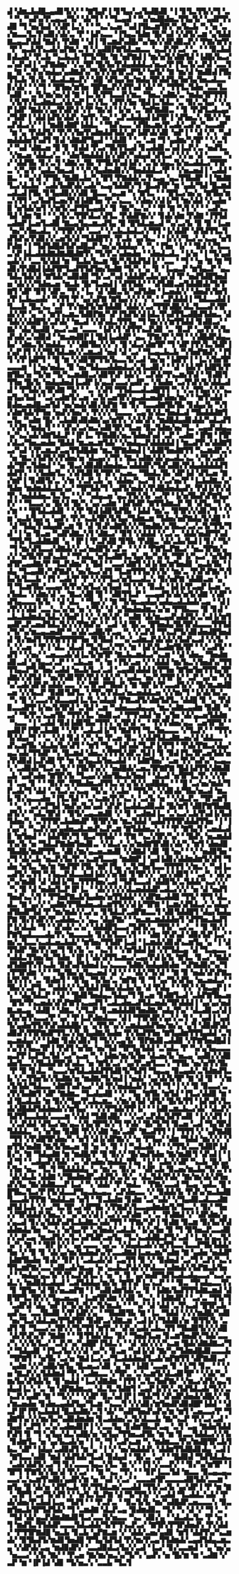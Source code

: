 ▟▝▟▆▃▙▟█▃▄▟▊▜▞▞▝▝▇▜▄▛▐▝▊▜▄▞▃▞▙▟█▟▊▝▐▝▊▜▃▜▜▞▞▜▝▃▝▝▚▝▚▟▚▞▛▃▄▃▞▜▞▝▟▞▜▝▝▝▜▃▄▟▝▝▚▞▅▟█▟▅▃▜▜▄▜▞▝▄▟▛▜▚▟▉▝▜▝▅▞▙▟▝▞▟▛▐▃▚▝▝▝▚▃▚▃▅▝▚▟▐▜▙▃▆▜▛▞▚▞▙▃▙▝▚▝▅▝▃▞▆▃▃▜▃▜▚▟▊▞▟▞▃▝▛▝▐▟▚▃▃▝▐▜▄▃▜▟▆▝█▞▚▟▝▞▟▜▞▃▆▝▄▜▟▟▇▃▄▃▛▟▟▝▇▟▚▝▛▟▇▝▝▟▐▝▊▃▆▟▚▟█▞▚▞▆▞▞▟▛▟▉▃▛▞▝▛▇▞▆▜▚▝▛▝▄▃▙▜▚▃▟▞▄▛▇▞▃▜▝▞▄▟▉▛▇▜▟▃▆▃▃▝▄▃▛▞▛▃▞▝▃▝▝▝▉▃▙▟▊▟▃▟▞▝▛▃▙▝▚▃▙▃▙▝▛▜▞▜▙▝▇▝▅▛▇▟▐▝▆▞▅▜▞▟▇▜▟▝▐▟█▞▙▃▞▃▚▟▚▟▐▝▃▛▇▟▆▞▝▞▃▜▛▝█▞▙▞▛▟▄▟▟▟▃▞▅▃▞▛▐▜▃▜▞▃▛▟▝▃▃▜▄▝▇▝▃▜▚▞▅▟▄▞▄▟▇▟▚▞▜▞▛▞▆▜▛▃▛▜▞▝▆▜▞▝▇▝▆▞▟▝▆▟▉▟▐▜▙▜▜▃▙▝▊▞▙▝▟▃▟▃▆▃▛▞▝▟█▝▟▜▄▞▙▞▆▟▄▜▛▟▟▜▄▜▅▜▄▜▅▃▟▃▃▝▊▞▟▞▝▝▞▜▝▝█▜▅▞▆▜▅▝█▛▇▃▛▞▟▜▚▟▝▟▞▝▚▝▜▜▜▃▜▟▅▝▃▃▜▃▚▟▉▝▝▃▜▞▆▞▅▞▟▝▇▝▐▃▜▞▛▜▃▃▛▞▆▃▝▜▅▃▚▟▇▞▃▝▆▟▄▜▛▜▜▜▝▞▙▜▚▜▃▟▆▟▃▞▟▞▅▛▐▃▚▜▃▝▟▜▚▜▅▝█▟▐▃▜▟▃▝▃▝▉▞▃▜▄▞▝▞▄▛▐▟▛▝▇▟▞▞▄▞▛▟▛▟▝▞▛▝▇▞▟▝▐▞▅▝▃▝▆▛▇▟▉▃▝▝▊▝▛▟▜▃▟▃▄▞▞▜▟▛▐▝▟▟▐▟▜▞▟▟▚▝▆▜▚▝▅▞▝▃▛▃▙▟▄▟▐▟▜▛▐▝▟▜▅▃▚▝█▞▞▝▆▃▛▟▃▞▞▝▐▝▆▟▊▟▇▛▐▟▟▃▝▝▜▟▚▃▃▝▟▜▙▃▆▞▛▃▟▞▃▟▚▞▚▃▃▟▛▝▆▝▄▝▛▟▟▜▞▝▛▞▚▜▅▜▚▟▆▟▟▜▟▞▄▛▐▟▛▟▞▟▊▝▅▛▐▝▝▟▝▞▚▝▚▟▅▟▟▟▅▜▚▟▜▝▊▟▝▟▇▟▛▜▄▟▝▝▟▟▉▝▝▃▝▃▆▝▜▝▄▟▆▞▚▜▛▝▝▞▃▜▞▝▚▟▝▟▇▃▅▝█▝▊▝▊▟▟▝▛▃▞▜▙▜▜▃▟▝▊▃▟▟▊▃▚▟▐▃▛▞▃▝▅▟▜▃▝▞▆▃▅▝▟▟▃▞▃▝▝▟▅▜▅▟▟▟▐▞▞▟▛▞▚▟▄▟▝▟▜▃▞▝▞▞▄▝▟▝▃▃▃▝▚▞▝▟▟▜▙▝▊▞▃▜▝▟▇▞▃▜▙▝▛▜▙▜▚▟▐▟▚▝▃▜▞▟▄▃▜▞▅▃▟▟▃▞▜▜▛▃▝▞▚▞▛▝▄▟▃▜▅▃▟▝▝▞▚▜▄▟▅▟▊▞▞▜▅▟▟▟▃▞▛▝▝▞▅▃▅▟▐▝▃▟▟▝▇▃▝▝▚▞▟▝▛▜▙▝▇▟▉▃▙▞▚▝█▜▝▛▇▟▟▞▃▜▚▃▄▝▄▃▜▜▙▟▛▝▐▝▇▟▇▜▃▞▟▃▙▞▝▃▟▞▙▟▛▟▞▃▟▞▚▃▄▜▟▟▛▞▜▝█▃▟▜▛▝▆▝▄▟▞▜▟▝█▃▆▟▃▟▃▟▐▜▙▝▊▜▄▟▉▞▞▟▉▝█▃▃▝▄▃▆▝▚▝▇▜▃▝▝▝█▜▃▞▅▞▄▝▇▜▙▞▆▃▚▜▜▝▃▞▙▟▜▃▅▞▛▟▐▟█▜▅▝▛▃▚▃▃▝▞▟▅▞▞▟▐▞▜▝▆▞▟▟▝▞▄▟▅▝▉▝▅▜▟▞▅▜▝▞▆▜▞▃▛▜▜▃▄▟▞▝▊▝▇▞▚▃▚▞▝▝▛▝▇▝▚▜▝▞▝▝▃▟▚▃▜▟▝▟▆▝▇▝▝▝▄▜▞▃▜▜▛▟▃▞▟▜▃▝▛▟▟▛▇▞▞▝▊▟▞▟▆▝▛▟▇▝▐▜▜▟▃▟▅▛▐▃▅▜▃▟▉▝▇▃▄▜▄▃▆▃▟▜▄▝▉▝█▜▟▃▆▃▟▝▚▞▃▞▙▝▉▝▉▝▐▃▅▝▅▞▚▜▅▃▟▃▝▞▜▜▛▞▛▝▃▃▞▝▞▃▙▃▙▟▃▞▞▜▜▝▐▞▟▟▛▝▟▜▟▜▜▃▜▟▜▟▚▞▛▟▊▞▞▃▅▜▞▟▝▜▟▟█▜▚▝▛▃▙▝▄▞▙▃▝▝▐▞▞▞▜▃▞▃▚▃▄▝▅▜▛▟▆▝▐▝▜▟▜▟█▟▜▟▚▟█▃▛▝▅▞▄▜▟▟▄▞▚▝▚▝▐▜▅▝▐▞▝▝▉▟▝▞▜▃▃▃▚▛▐▟▃▟▟▟▇▟▇▟█▟▇▜▚▝▜▞▛▃▚▟▅▟▅▝▝▟▅▟▃▟▃▝▐▞▅▝▐▝▜▞▄▟▄▟▞▞▝▃▃▜▞▟▟▝▆▝▜▃▙▞▙▃▆▝█▞▚▜▟▟▜▟▐▞▝▃▃▝▝▜▝▝▅▝▇▝▇▝▜▟▊▞▛▟█▟▐▟▟▜▛▜▃▟▜▜▟▜▅▞▙▟▇▝▜▞▚▝▄▝▊▝▐▃▄▃▛▝▆▜▄▃▛▝▄▃▜▟▃▜▟▞▟▝▇▜▟▞▚▟▉▟▉▝▜▞▃▞▚▟▝▟▟▟▛▃▙▞▄▞▟▝▛▝▅▟▜▟█▜▅▟▅▝▟▞▞▞▜▟▅▃▅▝▆▃▙▝█▞▜▃▅▟▐▝▟▜▜▟▞▝▝▟▜▟▉▃▅▜▟▟▉▟▞▜▞▛▇▜▝▟▛▝▉▜▝▟▛▃▝▜▚▝▐▃▝▟▝▟▉▃▜▞▚▟▜▟▆▝▐▃▅▟▞▞▝▟▅▟▚▜▅▜▞▛▐▃▙▃▄▟▞▝▚▜▜▝▛▝▄▞▄▛▇▝▇▜▄▞▞▞▝▞▚▝▝▃▛▟▟▟▐▝▜▟▃▃▟▟▐▜▃▃▙▝█▃▚▃▝▃▛▝▛▞▆▟▜▞▆▜▟▟▉▝▟▟▞▞▃▞▜▜▛▟█▞▟▃▜▃▃▟▚▜▛▟▞▞▛▝▄▝▚▝▆▜▚▃▆▃▜▟▉▛▇▞▚▛▐▜▟▜▞▟▐▟▃▜▚▟▜▜▃▟█▟▜▟▅▃▝▟▜▟▞▞▟▟█▜▞▃▛▟▞▝▆▃▟▝▞▟▚▟▃▜▜▜▄▝▜▝▇▞▞▞▆▜▜▟▟▝▊▟▉▃▞▝▇▞▝▟▄▜▄▟█▝▄▃▞▃▆▝▃▃▃▝▐▟▚▜▝▟▜▜▚▃▛▟▊▝▃▝▉▃▛▝▄▞▛▞▚▜▄▟▚▟▞▃▚▟▉▟▝▝▆▃▅▟▉▛▐▝█▟▐▃▟▟▛▝▄▃▝▛▇▞▛▝▞▜▝▝▞▟█▟▛▟▄▃▙▞▝▟▆▃▜▞▅▟▟▃▝▞▝▟▉▜▙▞▞▞▚▝█▝▟▃▞▟▆▜▛▝▜▝▟▛▐▜▚▜▃▜▟▛▐▞▄▛▐▜▝▞▞▜▙▜▟▃▆▞▞▃▆▃▟▝▅▟▝▟▝▃▞▝▜▃▄▃▙▃▙▝▚▜▅▛▇▟▚▝▐▜▜▝▞▛▐▟▛▜▝▝█▝▆▝▞▟▉▜▛▜▜▞▙▃▃▜▞▃▟▝▅▞▅▝▐▟▛▛▐▝▐▃▚▜▅▜▛▃▃▃▆▝▐▝▅▞▅▟▃▝▉▝▅▞▜▟▃▃▟▟▅▟▃▞▄▜▃▟▊▞▝▝▟▝▐▟▞▛▐▟█▜▞▛▇▜▙▞▅▝▜▞▆▝▜▞▚▃▆▟▉▃▞▟▉▜▚▛▐▟▞▞▝▃▛▟▞▜▚▃▆▞▛▟▝▝▊▟▉▜▜▜▅▝█▞▙▝▅▟▄▟▅▟▐▃▟▛▐▞▄▃▛▃▃▞▄▟▛▃▝▞▙▟▅▝▃▞▛▟▚▜▞▟▟▃▟▟▝▝▛▜▟▞▄▜▛▟▇▝▜▞▝▝▃▝▞▟▜▝▜▜▟▃▃▟▃▟█▜▜▝▚▝▞▃▜▜▄▞▞▞▚▃▅▜▄▞▙▟▝▝▃▞▃▟▆▜▞▃▅▝▃▜▞▃▅▜▛▞▄▃▟▃▅▟▛▟▅▞▆▞▝▝▆▜▚▟▟▝▉▟▅▃▅▟█▃▅▜▟▝▅▞▅▟▞▟▊▞▙▛▇▝▇▝▊▞▜▃▃▟▇▜▙▜▙▝▊▟▄▞▙▝▚▜▞▟▆▜▟▞▛▜▅▝▅▟▚▜▅▞▚▝▛▞▞▞▜▃▃▃▝▃▄▜▞▟▃▜▅▟▃▟▝▜▙▟▟▟▇▜▃▜▄▝▚▟▆▝█▞▝▃▙▟▊▟▉▟▇▞▄▞▆▜▚▝▞▟▞▟▚▝▆▟█▟▄▟▊▟▟▞▚▟▃▟▜▝▞▟▜▝▆▟▄▜▝▝▝▟▚▞▃▞▅▃▚▟▊▜▛▞▜▃▅▝▉▃▜▟▆▞▅▞▜▃▝▃▄▟▚▟▄▃▚▞▚▃▚▟▞▟▇▜▟▃▛▝▐▛▐▃▝▛▇▟▉▞▅▃▜▟▅▟▚▟▝▃▛▝▃▟▆▝▐▛▇▝▐▜▛▞▟▃▞▜▅▃▅▟▅▝█▟▟▝▆▃▅▃▆▜▟▞▝▞▅▟▄▃▛▟▟▟▟▟▐▝▆▃▟▜▚▞▟▟▇▜▃▞▚▟▝▞▛▃▆▃▛▃▄▜▜▟█▟▆▝▆▃▜▛▇▟▅▟▐▝▟▟▉▜▅▟▇▜▜▝▚▃▆▟▛▃▚▝▅▝▇▃▚▜▟▜▞▞▛▟▅▞▅▝▟▃▄▞▞▜▚▝▇▃▚▟▇▞▟▞▄▃▟▃▚▃▝▞▜▞▃▟▞▟▞▜▛▃▜▟▆▟▝▝▅▝▉▃▞▟▉▟▉▟▅▟▅▃▚▟▟▟▛▞▜▟▚▟▉▞▛▟▄▟▟▟▟▟▜▟▟▜▚▝▝▞▙▟▅▜▃▝▞▟▜▟▊▜▞▜▛▞▚▃▅▃▝▜▙▟▃▜▙▝▟▛▐▟▝▟▜▃▅▝▇▞▆▛▐▝▊▟▉▜▞▃▝▞▆▝▞▃▛▃▙▝▄▝▟▟▅▞▚▃▞▜▝▞▃▞▅▞▛▝▐▃▙▟▇▃▚▞▜▟▅▝▆▟▆▟▟▃▙▞▄▞▝▜▛▜▟▞▜▝▄▟▜▞▅▟▞▞▛▟█▟▅▟▄▟▚▝▛▟▐▞▛▞▟▜▚▝▅▟▟▟▅▃▜▃▜▃▝▝▞▝▚▟▄▃▅▝▄▃▜▜▞▞▙▝▃▞▛▝▐▞▅▜▙▟▚▛▇▜▄▞▛▞▝▝▜▃▃▞▄▝█▞▟▝█▞▚▝▄▞▃▟▆▝▐▟▜▟▛▝▇▜▜▟▆▃▛▝▉▝▟▜▄▝▜▝▄▞▆▝▝▝█▜▟▃▟▟▊▝▝▞▛▝▉▟▐▟▉▜▟▜▙▝▐▟▟▝▆▞▃▝▉▜▛▞▞▟▊▞▜▝▝▞▆▝▄▃▙▜▄▞▄▝▄▟▚▝▛▞▚▃▙▜▛▞▙▜▄▞▜▟▆▃▆▝▜▟▅▞▅▛▇▟▄▜▞▟█▝▝▝▟▝▜▟▄▜▚▟▄▟▛▃▆▝▊▝▟▝▊▟▚▟▇▜▞▞▞▜▅▟▇▞▄▜▙▃▞▃▞▃▜▞▜▜▞▜▟▝▐▝▅▝▉▃▅▝▚▟▛▟▇▃▚▜▝▟▇▃▞▝▉▜▝▞▟▟▟▝▞▃▞▃▝▟▟▞▅▟▛▜▚▟▝▜▜▞▜▃▟▟▇▟▊▝▄▝▐▛▐▝▛▃▛▟█▝▉▜▙▝▛▟█▃▝▟▞▃▙▞▙▟▐▝▊▞▝▜▞▝▜▝▆▞▟▜▃▃▞▟▇▟▞▞▃▞▅▟█▜▞▃▛▃▝▝▞▝▝▛▇▜▃▛▇▃▞▝▅▃▜▛▇▞▄▞▞▝▅▜▙▜▚▟▚▃▙▞▝▜▚▟▄▝▅▜▃▟▇▜▃▜▄▞▙▞▚▞▙▝▜▛▐▞▚▃▞▝▅▜▟▜▟▜▛▃▄▟▇▞▛▝▜▃▛▟▆▞▚▝█▟▝▝▃▃▞▟▇▜▝▟▐▞▙▞▆▜▅▟▊▝▄▃▙▜▙▝▐▟▄▝▜▃▄▟▊▞▚▛▇▟▚▝▅▞▙▃▞▟▜▝▜▃▆▜▜▜▄▜▚▜▞▝▆▞▃▝▛▟▚▛▇▞▚▜▙▞▙▜▃▃▙▝▐▜▝▃▟▞▛▝▛▝▞▞▛▜▃▞▅▜▃▃▟▃▚▝▉▞▅▛▇▝▟▟▉▃▅▝▄▝▜▝▜▃▆▜▙▞▃▃▄▞▙▜▚▞▅▜▃▞▄▜▄▟▝▜▝▞▚▝▉▃▙▝▐▟▐▞▛▃▄▛▐▃▅▝▃▞▙▟▃▝▞▟▆▞▟▝▃▝▇▃▞▟█▝█▝▝▟▉▜▜▃▛▝▃▃▄▟▜▞▟▞▅▜▞▟▇▝▞▟▛▝▟▜▄▃▃▃▜▞▙▝▝▟▝▟▃▝▝▜▄▞▞▝▇▝▜▞▆▃▄▟▄▞▄▟▄▃▟▃▙▟▞▃▄▝▝▟▐▞▛▞▞▟▟▝▃▃▚▃▚▞▅▝▅▝▞▜▞▝▟▝▄▜▅▟▅▟▆▃▚▞▅▝▛▜▙▃▃▝▉▝▊▟▝▃▙▃▙▟▆▟▄▜▟▃▚▜▅▛▐▝▞▃▚▜▞▟▚▝▚▟▇▝▟▞▆▃▄▟▚▟▟▜▞▃▚▟▐▞▆▜▄▟▛▃▛▃▅▟▜▟▃▜▞▞▞▛▇▟▚▞▝▃▟▝▟▝█▞▃▝█▜▅▟▄▜▙▜▛▟▃▃▃▜▜▜▟▞▜▞▚▞▆▃▄▃▅▟▛▝▚▞▟▞▃▟█▞▛▃▄▝▚▝▞▃▛▟▝▜▚▃▛▜▞▟▊▟▅▟█▜▅▟▟▝▊▞▆▟▜▝▛▛▇▜▜▜▛▜▅▝▊▜▙▟▝▝▚▞▃▟▆▃▛▟▞▟▞▞▙▟▚▃▟▝▞▞▙▝▚▝▞▃▅▝▝▛▐▝▟▃▝▟▃▟▝▜▄▜▃▞▞▜▚▝▆▝▐▟▚▜▃▟▆▜▙▜▛▝▝▞▃▟▜▞▝▟▜▝▝▞▅▞▝▃▅▃▃▟▞▟▐▃▜▞▆▜▛▝▇▃▙▃▆▟▃▞▚▃▆▝▝▟▝▟▅▃▝▜▅▟▆▟▊▃▟▝▄▜▄▃▞▃▛▝▝▃▙▃▅▝▚▝▆▝▐▜▞▃▅▝▞▝▟▟▟▝▆▞▙▃▚▜▅▟▚▞▜▜▜▜▄▃▛▜▞▜▅▞▃▟▟▝▅▃▙▜▃▞▃▟▝▃▄▟▊▟▟▟▐▞▛▜▅▝▇▜▅▜▅▜▜▜▄▜▛▟▇▞▞▟▜▟▝▝▅▞▛▟▊▜▛▞▛▟▝▟▞▞▚▝▄▟▃▝▅▞▚▜▜▛▐▞▝▃▛▝▄▞▅▝▚▜▚▞▃▟▞▟▛▟▚▟▟▞▃▃▝▞▃▜▛▃▛▜▙▟▚▝▇▝▇▛▐▞▛▃▃▟▜▞▞▝█▞▆▃▆▟█▃▅▝▞▞▙▃▛▝▉▟▊▜▟▜▃▝▞▜▚▞▛▟▃▞▅▃▅▟▟▃▅▝▞▞▆▞▜▝▐▞▟▞▙▞▃▝▚▝█▝▞▃▃▞▛▟▃▃▄▟▐▃▜▃▚▟▄▟▝▛▇▃▟▜▞▟▆▜▟▜▃▝▟▟█▝▊▝▄▝▛▟▉▃▃▟▛▛▐▞▅▞▙▜▛▟▝▃▜▟▝▃▆▝▚▟▅▃▃▟▄▃▄▝▆▃▚▟▇▃▄▟▆▝▉▟▊▝▚▃▞▝▜▞▛▃▚▃▅▜▙▝▜▜▚▜▃▝▅▟▊▃▞▝▛▜▚▟▟▝▆▝▄▜▅▝▟▞▄▃▅▜▟▟▆▝▚▃▃▝▐▝▃▟▟▝▉▟▐▟▉▜▙▞▜▜▚▝▄▜▛▟▝▃▝▝▛▞▛▟▅▞▄▃▝▃▅▜▛▜▞▝▄▟▊▛▐▜▛▃▙▟▉▝▝▞▛▝▃▟▃▟▐▞▜▝▇▟▜▜▝▜▃▜▅▃▃▃▝▞▜▃▛▞▝▝▜▜▚▜▞▟▄▞▜▝▝▃▝▞▟▝▊▟▝▞▚▝▅▝▛▃▅▝▉▃▝▞▟▟▜▟▃▟▇▃▅▞▟▝▟▟▃▃▝▟▚▃▆▜▙▝▟▃▙▞▙▞▟▜▝▝▆▜▝▜▄▝▐▟▚▟▞▜▃▛▐▞▛▜▝▝▛▟▞▛▇▃▞▟▄▞▄▃▚▟▞▜▜▟▛▝▚▝█▃▆▟▝▟▅▃▚▜▜▜▞▟▛▃▜▟▐▝▊▝▉▟▐▜▃▜▛▃▅▜▟▞▅▞▛▟▉▟▐▃▛▟█▝▛▝▆▝▅▜▄▃▙▜▅▃▟▟▝▝▐▟▇▜▅▞▝▃▅▝▛▞▚▟▚▞▚▃▄▃▚▝▃▟▉▟▞▜▃▞▃▜▞▝▐▜▙▜▚▞▞▝▅▟█▟▞▃▅▃▜▛▇▛▇▝█▟▐▟▜▜▞▟▇▟▊▃▙▝▄▟▚▟▅▝▇▜▛▞▙▝▜▃▄▞▞▟▅▜▙▃▙▜▅▟▝▝▟▃▟▝▅▜▛▜▃▜▚▝▞▞▛▜▝▃▄▝▊▝▝▝▉▞▛▃▜▜▙▟▆▃▟▜▜▃▚▞▄▜▞▞▄▟█▟▄▝▝▝█▝▃▞▅▞▆▟▞▜▛▃▟▞▜▝▟▟▝▃▜▃▞▃▚▃▄▝▜▞▄▝▞▃▙▞▝▜▜▞▚▝▞▟▊▟▞▜▙▞▅▃▟▝▆▃▙▝▊▞▄▃▃▟▅▝▐▜▃▜▟▝▝▃▚▃▆▞▛▞▚▃▚▝▃▞▙▝▅▝▝▞▟▃▛▃▝▜▛▃▆▜▝▝▄▝▝▃▞▃▛▜▟▝▆▟▚▞▙▞▄▟▝▟▚▛▐▃▟▟▃▟▉▃▙▝█▞▆▜▝▟▉▛▇▜▙▟█▟▜▞▞▝▚▟▃▜▛▟▝▝▉▜▞▃▄▃▆▟▉▝▞▝▊▝▃▟▆▟▐▃▝▃▚▃▞▃▙▜▚▟▐▞▙▟▜▟▅▞▚▝▃▜▜▜▛▃▙▟▆▟▛▝▉▜▛▞▆▝▆▃▜▟▟▝▄▟▟▜▜▜▛▟▟▟▜▜▅▝▐▝▐▞▄▞▚▝▚▃▛▞▄▞▄▟▅▃▟▃▆▟▚▃▛▃▆▝▇▜▟▟▅▃▚▝▝▝▛▝▇▜▄▜▝▃▅▟▃▟▊▝▆▜▅▟▝▝▐▟▟▜▛▞▜▝█▃▞▜▜▟▞▝▝▛▇▝▚▃▚▜▛▞▚▞▝▝█▟▚▝▅▃▆▟▟▜▚▞▙▝▅▝▜▟▃▛▇▟▆▜▅▟▊▃▝▞▟▃▞▃▚▞▆▟▇▜▛▟▊▞▟▞▚▝▆▜▝▟▅▟█▜▙▟█▞▆▟▛▜▜▃▝▟▊▞▆▞▄▃▅▃▆▟▊▝▞▟▇▟▝▟▊▝█▝▅▞▝▝▞▝▅▟▉▜▅▝▞▜▝▟▞▃▙▝▅▃▛▞▙▞▛▃▚▃▆▜▃▃▄▝▆▟▇▛▐▝▄▟▐▟▊▞▟▟▆▟▆▜▞▟▜▝▜▟▅▝▅▜▃▝▆▞▆▝▇▟▜▛▐▜▙▝▆▛▐▜▄▝▃▜▞▜▅▜▃▃▜▜▜▜▝▞▆▃▚▝▚▟▐▃▃▟▜▞▃▜▜▝▚▜▄▃▛▟▃▃▙▟▐▟▞▞▅▜▟▝▊▜▛▞▞▝▄▞▞▟▉▜▝▝▃▞▚▝▟▞▄▞▚▞▆▟▉▝▟▝▟▟▐▞▜▃▜▜▜▜▅▞▃▟▝▜▟▜▃▃▟▝▟▟▉▜▞▃▜▟▟▞▚▃▞▞▞▝▚▝▉▝▟▝▅▟▅▜▃▛▐▛▐▃▝▝▟▞▞▞▞▞▟▃▅▟▟▟▛▃▟▃▞▞▞▝▅▝▟▝▅▟▜▜▅▟▚▃▚▜▝▝▛▜▅▛▇▃▙▜▄▟▅▞▅▜▜▟▟▞▝▞▟▛▇▃▟▟█▝▜▜▞▝▛▜▝▟▃▟▃▝▇▝▄▞▞▝▄▟▇▞▛▜▙▟▅▃▟▃▆▜▜▞▞▟▐▞▜▛▇▝▐▃▆▞▟▜▟▃▞▃▚▟▄▞▟▜▙▟▛▜▟▝▛▝▆▞▆▟▞▞▃▞▄▝▊▜▟▃▛▃▟▛▇▃▃▜▝▟▊▜▟▟█▜▝▟▄▞▙▟▄▛▇▝▉▞▛▟▛▞▛▃▟▟▅▃▚▝▄▃▝▟▄▛▇▞▝▝▅▃▆▃▆▟▟▟▅▜▝▟▜▜▅▃▙▟▜▛▐▞▟▃▙▝▜▝▝▟▚▟▞▃▚▞▝▟▟▟█▜▃▃▞▜▟▜▞▃▝▜▜▞▝▃▞▃▝▝▉▝▉▞▞▛▇▜▄▟▃▃▃▟▄▜▚▝▆▃▃▃▙▝▊▞▙▜▃▃▚▜▝▝▝▟▆▝▛▟▚▟▝▟▉▞▙▛▐▃▞▝▆▞▃▜▃▃▚▃▟▃▅▃▙▟▞▝▆▜▅▞▜▜▟▛▐▃▟▝▐▃▆▟▞▟▊▟▚▃▆▜▄▝▄▝▐▝▟▜▜▟▛▝▇▞▛▞▄▞▜▝▊▞▙▝▃▝▚▃▜▝▝▞▆▜▟▟▐▟▝▞▛▜▟▃▄▝▟▝▜▃▄▃▃▝▚▟▟▃▜▜▅▞▙▞▜▟▅▝▐▛▐▝▟▞▟▜▜▃▆▃▞▃▄▞▛▟▐▞▙▝▇▜▃▝▊▃▞▝▇▟▞▟▜▟▇▜▚▜▚▃▙▝▉▟▚▟▜▟▅▟▐▃▚▃▃▃▜▟▇▞▙▟▄▟▉▟▅▝▚▛▇▟▉▞▚▞▜▞▛▜▛▟▆▝▞▝▝▜▄▜▙▞▄▜▄▃▅▟▝▟▝▞▝▝▟▞▞▜▞▟▝▝▇▝▉▝▅▟▞▟▚▛▇▃▙▜▚▜▚▝▃▝▉▟▅▜▝▝▉▜▄▝▜▞▙▞▃▝▆▛▇▝▊▝▜▝▄▞▜▞▟▜▄▝▅▃▅▟▃▞▝▜▙▞▞▃▛▜▃▝▚▟▟▞▞▝▅▜▟▟▐▜▙▞▟▃▙▞▅▝▟▝▛▟▄▝▝▝▛▞▝▞▙▃▄▛▐▝▚▝▝▟▄▜▟▃▛▝▝▟▝▝█▟▊▜▅▟▄▃▜▟▄▞▜▝▊▃▅▝▊▟▇▜▃▟▝▃▙▛▇▜▙▃▅▝█▜▞▜▚▃▅▟▞▟▚▛▇▜▚▃▄▟▜▝▃▟▃▟▅▃▟▜▟▃▅▟▞▜▛▟▟▟▐▝▄▞▄▞▅▟▇▃▆▃▄▝▟▟█▝▝▟▇▃▝▞▜▃▛▝▊▃▆▟▟▟▉▜▅▟▇▞▚▟▄▜▚▞▝▟▃▟▊▃▞▟▐▞▙▞▅▜▚▃▃▞▛▝▄▞▝▛▐▃▛▟▆▟▃▃▝▟▐▝▜▜▛▟▛▞▄▞▞▃▜▝▄▝▄▟▐▝▄▟▜▞▄▟▅▜▜▞▛▟▚▟▟▟█▞▄▝▄▜▜▞▚▞▞▃▆▟▄▟▟▜▅▞▆▞▄▝▄▜▝▟▉▟▛▟▞▟▉▟▚▜▜▛▇▟▛▜▜▃▚▜▄▜▄▟▇▞▙▟▅▝▛▞▙▟▜▜▅▝▇▜▄▟▆▜▜▜▄▟▟▝▃▜▄▃▆▟▄▞▞▝▐▟▇▝▊▟▞▟▊▞▜▝▜▞▞▃▄▜▞▝▉▛▇▟▊▃▟▟▉▝▞▛▇▜▅▟█▟▐▞▄▜▚▜▄▃▜▛▐▝▛▟▜▝▅▜▅▝▅▞▜▟▝▜▛▜▄▜▟▟▝▃▚▟▃▝▛▝▚▞▄▜▄▃▃▃▄▃▛▛▐▃▛▜▃▜▟▝▃▞▚▃▅▝▚▝▐▟▆▞▆▞▙▜▅▝▟▃▅▞▙▝▅▃▄▝▄▟▊▞▞▟█▟▅▜▃▃▚▜▙▟▟▜▛▟▚▟▃▝▅▝▇▜▞▃▞▝▄▞▛▃▆▜▃▃▚▝▜▜▙▝▅▞▅▜▚▜▙▝▛▝▉▝▊▟▃▝▚▃▃▞▆▜▟▃▟▟▟▜▜▟▊▜▞▜▟▜▝▜▄▃▄▝▉▃▄▟▞▃▜▟▆▟▜▃▙▝▞▃▜▜▅▜▞▞▙▟▇▞▅▝▆▟▇▞▜▞▅▟▐▝▅▟▞▝▄▞▟▞▙▜▛▝▇▝▟▝█▝▝▞▆▞▙▜▟▞▜▟▃▃▝▟▇▜▚▟▚▃▞▝▟▝▛▞▅▟▟▃▙▜▝▞▜▝▜▝▐▝▞▝▉▝▉▃▃▞▃▞▛▞▙▟▇▜▝▟▛▝▇▟▆▃▝▜▃▟▄▟█▝▝▞▝▜▄▝▇▜▙▝▆▜▟▝▐▜▃▞▟▟▉▝▆▝▟▝█▃▟▃▙▝▆▝▉▞▞▜▄▞▛▃▙▃▆▃▝▞▆▞▄▜▟▝▟▜▞▝█▞▙▜▜▝▐▟▚▟▚▜▃▟▞▟█▟▟▜▟▟▅▟▞▞▆▜▄▞▝▝▞▞▛▜▟▞▛▛▐▞▝▝▐▟▊▃▆▃▙▃▞▟▞▝▟▃▛▞▜▟▜▜▃▃▙▟▞▃▃▃▆▝▞▟▟▝▜▟▊▟█▞▝▝▞▃▞▃▛▟▄▜▟▜▚▟▊▝▐▞▞▟▜▝▐▝▞▃▛▟▟▝▟▜▃▞▅▞▄▃▚▜▄▜▛▜▞▞▜▝▛▟▞▝█▞▜▞▜▝▉▃▅▝▃▟▝▜▄▜▛▟▜▟▟▟▃▝▚▝▅▜▅▝▉▟▉▝▛▞▞▟▇▝▆▞▃▟▛▝▇▃▟▜▜▝▐▝▜▜▜▝▞▝▄▛▇▟█▝▜▜▝▞▛▟█▜▛▟▅▞▚▝▅▜▝▟▐▞▟▛▇▞▞▝▅▝▛▜▄▞▝▟▆▝▜▟▟▝▆▞▞▞▝▞▅▜▜▞▅▟▇▝▇▞▙▜▅▃▅▝▉▝▅▝▚▝▉▝▐▝▚▟▃▟▞▝▝▝▞▜▜▞▃▃▜▟▉▛▐▟▊▞▚▝▇▝▜▟▄▟▇▝▆▝▆▟█▞▛▝█▝▉▞▞▝█▞▅▟▜▟▅▝▇▞▆▟▊▜▝▟▚▟▐▝▐▟▝▜▝▝▃▟▄▟▚▜▟▞▝▃▝▟▚▟▅▞▅▟▟▃▜▜▄▝▐▞▝▃▙▞▞▟▛▝▚▃▙▝█▞▄▞▚▜▅▝▅▃▝▜▃▜▝▜▟▟▟▟▄▝▄▝▆▞▃▝▉▞▄▝▝▟▛▃▙▝▉▃▅▞▆▃▙▞▜▞▃▜▚▝▟▞▟▃▙▝▟▟▇▝▞▜▙▟▆▟▛▃▟▟▜▞▃▜▞▃▝▟▃▜▟▞▛▟▞▝▇▞▆▞▟▞▟▜▅▟▚▜▄▝▇▞▟▟▇▃▃▛▐▃▞▝▚▝▟▟▞▝▛▝▅▟▃▝▝▛▇▞▃▃▟▝▜▃▄▝▄▟▃▝█▝█▜▙▃▜▃▞▛▐▜▞▟▃▃▛▜▄▃▙▃▄▃▝▃▛▟▅▃▃▝▞▝▉▟▟▞▙▝▛▟▚▞▅▃▙▟█▜▃▃▟▞▛▛▇▝▅▟▟▃▅▝▅▜▝▝▊▃▙▟▆▝▊▟▆▝▃▞▚▟▞▝▞▜▄▟▉▃▟▃▃▟▇▟▜▟▐▃▙▝▞▃▞▜▃▜▛▃▞▟▛▜▙▝▞▛▇▟▚▜▃▃▄▟▆▟▅▜▞▜▃▃▚▝▉▞▝▜▅▞▞▜▛▟▟▟▚▜▅▃▚▝▚▞▚▞▞▟▐▝▃▞▞▃▛▟▆▝▚▝▃▝▛▟▇▟▝▞▝▟▛▟▆▞▄▞▄▃▟▝▊▞▄▜▟▟▚▟▜▃▙▟▇▃▚▟▞▜▜▝▝▛▇▞▚▛▐▝▊▟▇▝▉▃▆▝▉▞▙▞▛▟▟▟▆▟▄▜▅▝▚▃▚▝▅▜▄▞▛▝▄▜▅▟▞▃▟▃▙▝▐▞▄▜▅▝▉▝▜▝▉▜▅▃▛▃▃▟▉▞▞▃▛▃▄▝▆▃▟▜▞▃▜▃▚▟▜▟▛▃▅▜▄▝▜▃▚▃▟▟█▃▛▜▞▃▟▝▐▃▜▞▄▃▜▞▚▞▚▝▇▝▝▝▉▛▐▞▞▝▄▞▃▃▃▝▄▞▃▝▞▟▄▟▃▟▞▞▅▜▜▃▃▜▃▃▛▜▙▜▟▟▞▜▅▝▞▝▉▝▊▝▟▞▄▞▆▞▙▟▅▟▚▞▛▃▃▟▇▟▐▃▅▃▆▞▚▟▆▝▇▝▄▟▅▝▅▟▟▛▐▟▇▜▙▟▅▝▊▟▞▝▊▛▐▝▃▟▃▟▞▟▝▃▄▜▜▝▉▝▞▝▉▟▅▟▝▃▞▜▝▃▛▞▚▃▚▜▜▃▆▛▇▞▃▃▚▟▉▃▟▞▆▃▄▝▅▝▄▃▙▃▛▟▞▞▛▟▃▃▚▟▆▟▞▞▙▛▇▃▙▜▅▞▝▝▅▟▄▞▄▃▜▞▚▜▚▃▛▟▜▃▚▝▅▝▚▝▊▝▄▞▅▟▛▜▟▜▃▟▃▟▄▃▃▞▚▃▞▃▟▃▚▝▆▟▉▟▃▟▄▟▝▃▟▜▟▟▄▞▆▞▙▝▇▜▚▛▐▃▚▃▛▝▝▝▉▃▝▜▚▟▄▃▃▜▚▝▊▝█▜▅▝▟▝▉▞▅▃▅▛▇▝▐▝▚▟▊▟▆▜▟▞▃▝▊▝▐▟▇▞▙▟▜▜▜▟▇▃▆▟▝▟▉▜▛▜▃▜▛▞▞▜▄▃▅▃▄▝▐▃▆▜▛▟▆▝▞▟▊▝▚▃▚▝▐▟▇▟▛▞▝▃▞▃▝▜▜▞▜▝▃▟▛▟▝▟▄▝▅▛▐▞▜▞▄▜▞▃▜▞▆▃▙▝▝▝▚▞▝▟▝▟▟▝▃▜▚▃▟▝█▜▛▃▙▝▄▟▚▃▝▃▃▜▙▟▉▝▞▛▐▟▛▞▄▝▝▜▙▟▉▜▙▝▇▝▐▃▝▜▟▟▝▞▞▞▆▟█▞▚▟▊▝▅▞▜▃▞▟▟▃▆▞▛▜▟▜▛▝▉▟▛▃▞▟▇▃▆▝▃▟▐▞▞▜▟▟▊▞▅▝▉▜▜▞▙▝▃▟▜▝▊▝▜▃▃▞▃▜▛▞▞▜▞▜▜▝▆▜▚▞▝▟▚▞▄▟▞▃▙▃▜▜▝▜▙▟▉▜▞▞▞▟█▝▟▞▛▟▚▞▛▝▇▟▇▝▝▝▊▜▜▟▞▟▃▝▉▞▝▜▅▟▜▃▅▝▊▃▆▜▅▟▛▞▜▟▞▃▃▞▚▝▞▞▙▜▃▞▝▃▛▞▚▞▚▟█▛▐▜▟▃▚▝▝▟▝▟▞▞▞▞▚▃▆▝█▟▞▟▇▟▇▃▞▜▞▝▜▟▄▟▊▝▐▜▃▞▙▞▞▞▟▝▄▞▚▝▊▃▅▝▚▟▐▞▟▝▇▞▚▞▜▟▆▟█▟▊▃▃▃▙▝▜▛▇▜▝▝▅▜▙▝▃▞▅▝▇▟▐▃▞▃▞▜▃▟▟▟▅▟▜▃▟▞▅▛▇▜▜▝▟▛▇▟▊▃▞▝▄▟▆▝▞▞▚▟█▞▆▜▄▝█▃▅▃▞▟▊▝▄▝▆▝▐▟█▝▃▃▅▝▊▝▐▞▜▝▊▃▝▝▝▞▅▝▇▃▛▞▄▜▟▟▆▟▝▜▚▝▃▟▆▃▃▝▞▜▛▃▝▃▚▃▆▜▞▟▃▟▊▜▛▝▝▞▟▞▚▞▆▞▙▞▟▜▟▞▙▝█▝▅▟▟▝▐▃▞▟▇▟▆▝▐▜▜▝▃▜▃▜▅▛▇▞▝▞▆▃▞▟▜▞▄▃▜▟▄▟▐▃▚▝▃▝▆▝▟▛▇▟▆▃▄▝▟▃▜▃▜▟▇▜▝▃▄▛▐▞▛▞▃▜▟▜▟▃▟▞▜▞▞▃▚▃▛▞▄▟▛▝▇▝▝▜▞▞▝▝▞▟▛▝▉▃▚▟▐▛▐▝▜▟▞▜▝▟▚▟▛▟▅▟▞▟█▞▞▝▊▞▆▃▅▟▅▝▊▟▅▃▄▟▟▜▄▞▜▃▆▝▚▃▃▜▝▞▞▟▊▞▆▜▅▟▛▟▉▟█▛▐▟▟▝▝▟▃▛▐▛▐▜▚▃▙▟▟▝█▃▙▟▇▞▃▜▝▟▞▝▚▟▛▜▅▟▚▟▚▞▆▝▆▜▝▃▅▃▃▞▛▝▜▟▇▜▚▞▞▞▆▞▙▞▚▟▉▟▆▟▆▝▊▃▟▟▅▞▃▜▞▟▃▃▙▝▇▞▚▃▛▝▛▞▃▞▃▟▝▜▄▟▝▃▛▜▝▃▚▞▃▟▅▟▊▛▐▝▞▃▃▜▄▝▊▟▆▜▙▃▛▃▄▝▃▜▝▃▄▝▇▟▅▜▟▟▛▟▜▝▊▝▜▝▄▜▄▞▟▃▚▟█▞▅▝▅▜▄▞▜▜▅▃▟▜▙▝▆▝▆▝▊▃▃▜▟▟▃▞▞▞▙▝▊▟▆▜▃▝▅▝▄▞▙▃▟▞▅▝▐▝▚▝▜▝▃▟▚▃▆▝▚▝▆▟▆▃▃▜▚▞▆▟█▜▛▃▙▜▙▃▝▟▛▝▐▟▄▞▃▟▉▟▜▝▆▝▄▝▐▝▞▝▅▞▅▟▟▟▚▝▟▟▆▜▜▟█▟▊▟▄▝▃▟▐▝▇▜▃▃▚▟▉▝▆▟▝▟▟▜▟▞▜▃▟▝▉▟▄▟▝▝█▞▃▝▃▞▝▝█▟▉▟▝▜▟▜▟▃▙▃▝▃▟▞▟▟▜▞▃▞▜▝▊▞▃▃▃▜▄▃▚▜▃▝▆▝▞▝▐▜▝▞▃▃▛▞▝▝▊▞▚▞▆▜▛▝▐▜▛▜▝▛▇▜▞▞▙▞▟▝▛▞▃▞▝▝▇▝▚▃▝▜▚▝▝▝▊▛▐▃▃▜▟▝▆▃▃▝▉▃▄▃▄▃▃▃▞▃▚▃▆▜▚▟▉▞▄▟▛▞▆▝▅▝▚▟▝▞▃▞▝▃▃▃▅▜▛▃▃▃▃▟▉▜▟▞▃▃▆▝▆▜▄▝█▝▟▞▅▝▟▜▚▃▙▝▛▞▜▜▟▃▆▞▃▃▟▟▝▜▜▞▃▞▙▝▄▞▟▛▐▝▛▝▆▝▇▝▃▜▛▜▝▃▞▜▞▟▜▝▞▝▅▜▃▜▃▛▇▝▟▝▜▞▜▜▞▝▞▃▟▟▝▜▃▟▟▃▚▟▞▝▛▟▞▟▅▞▛▃▙▟▐▃▄▝▜▟▜▝▝▝▛▃▛▃▝▝▉▃▜▞▙▝▆▞▚▟█▟▛▃▅▃▃▃▚▝▉▃▆▜▅▃▙▜▛▜▟▜▟▞▝▜▝▃▆▟▇▝▟▃▛▃▄▝▉▟▆▟▉▃▝▜▞▝▚▝▟▝▞▝▜▝▃▝▝▜▟▝▟▞▄▃▛▟▆▟▇▟▊▜▃▞▃▃▜▞▅▃▃▝▚▃▝▟▊▞▄▝▝▟▃▟▃▜▃▝▛▝▅▝▜▝▆▟▜▃▜▜▟▟▛▃▃▃▜▟▃▟▟▞▜▞▛▜▚▃▛▃▞▝▇▜▛▞▛▜▛▟▅▟▚▝▛▞▟▟▞▝▛▜▜▛▇▟█▝▅▃▙▝▊▃▙▝▄▛▇▃▆▝▞▝▟▟▞▃▅▞▄▟▊▝▆▜▝▟▟▜▚▞▚▃▆▟▞▝▉▜▙▟▜▞▆▟▊▜▅▟█▝▛▜▄▜▟▜▟▝▛▞▆▞▛▃▄▜▜▟▆▟▞▃▄▟▜▟▄▃▆▃▄▝▞▟▛▟▞▃▄▝▆▟▉▟▛▞▝▃▃▟▉▟▃▞▙▞▞▃▟▝▐▃▞▝▊▞▃▃▆▟▝▝▄▝▅▞▄▝▅▃▃▞▝▞▙▝▇▞▝▝▛▃▅▝▇▞▆▞▅▃▚▞▜▞▚▝▄▟▚▝▅▝█▞▆▝▆▝▃▟▇▝▞▃▛▝▆▝▐▛▐▟▝▟▊▝▜▞▅▃▚▝▃▃▙▝▜▃▜
